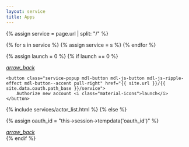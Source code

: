 ```yaml
---
layout: service
title: Apps
---
```


{% assign service = page.url | split: "/" %}

{% for s in service %}
  {% assign service = s %}
{% endfor %}

<style type="text/css">
    .demo-card-square > .mdl-card__title {
        height: 200px;
        background:
            url('{{ site.url }}/assets/images/social-icon-{{ service }}.svg') center center no-repeat #FFF;
    }
</style>

<div class="mdl-card__title mdl-card--expand">
   <!-- <h3 class="mdl-card__title-text">{{ service_name }}</h3> -->
</div>

{% assign launch = 0 %}
{% if launch == 0 %}
<div class="mdl-card__actions">
    <a class="mdl-button mdl-button--icon mdl-button--colored mdl-js-button mdl-js-ripple-effect" href="{{ site.url }}/services">
        <i class="material-icons">arrow_back</i>
    </a>

    <button class="service-popup mdl-button mdl-js-button mdl-js-ripple-effect mdl-button--accent pull-right" href="{{ site.url }}/{{ site.data.oauth.path_base }}/service">
        Authorize new account <i class="material-icons">launch</i>
    </button>
</div>

{% include services/actor_list.html %}
{% else %}

{% assign oauth_id = "this->session->tempdata('oauth_id')" %}

<div id="get_actor_list_{{ oauth_id }}">
    <!-- MDL Progress Bar with Indeterminate Progress -->
    <div class="mdl-progress mdl-js-progress mdl-progress__indeterminate full-width"></div>
    <script type="text/javascript"> $('#get_actor_list_{{ oauth_id }}').load('{{ site.base_url }}/services/get-actor-list/{{ oauth_id }}'); </script>
</div>

<div class="mdl-card__actions mdl-card--border">
    <a class="mdl-button mdl-button--icon mdl-button--colored mdl-js-button mdl-js-ripple-effect" href="{{ site.url }}/services">
        <!-- try again <i class="material-icons">refresh</i> -->
        <i class="material-icons">arrow_back</i>
    </a>
</div>
{% endif %}